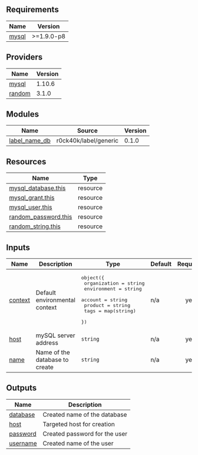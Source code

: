 <!-- prettier-ignore-start -->
<!-- markdownlint-disable -->
<!-- BEGINNING OF PRE-COMMIT-TERRAFORM DOCS HOOK -->
## Requirements

| Name | Version |
|------|---------|
| <a name="requirement_mysql"></a> [mysql](#requirement\_mysql) | >=1.9.0-p8 |

## Providers

| Name | Version |
|------|---------|
| <a name="provider_mysql"></a> [mysql](#provider\_mysql) | 1.10.6 |
| <a name="provider_random"></a> [random](#provider\_random) | 3.1.0 |

## Modules

| Name | Source | Version |
|------|--------|---------|
| <a name="module_label_name_db"></a> [label\_name\_db](#module\_label\_name\_db) | r0ck40k/label/generic | 0.1.0 |

## Resources

| Name | Type |
|------|------|
| [mysql_database.this](https://registry.terraform.io/providers/winebarrel/mysql/latest/docs/resources/database) | resource |
| [mysql_grant.this](https://registry.terraform.io/providers/winebarrel/mysql/latest/docs/resources/grant) | resource |
| [mysql_user.this](https://registry.terraform.io/providers/winebarrel/mysql/latest/docs/resources/user) | resource |
| [random_password.this](https://registry.terraform.io/providers/hashicorp/random/latest/docs/resources/password) | resource |
| [random_string.this](https://registry.terraform.io/providers/hashicorp/random/latest/docs/resources/string) | resource |

## Inputs

| Name | Description | Type | Default | Required |
|------|-------------|------|---------|:--------:|
| <a name="input_context"></a> [context](#input\_context) | Default environmental context | <pre>object({<br>    organization = string<br>    environment  = string<br>    account      = string<br>    product      = string<br>    tags         = map(string)<br>  })</pre> | n/a | yes |
| <a name="input_host"></a> [host](#input\_host) | mySQL server address | `string` | n/a | yes |
| <a name="input_name"></a> [name](#input\_name) | Name of the database to create | `string` | n/a | yes |

## Outputs

| Name | Description |
|------|-------------|
| <a name="output_database"></a> [database](#output\_database) | Created name of the database |
| <a name="output_host"></a> [host](#output\_host) | Targeted host for creation |
| <a name="output_password"></a> [password](#output\_password) | Created password for the user |
| <a name="output_username"></a> [username](#output\_username) | Created name of the user |
<!-- END OF PRE-COMMIT-TERRAFORM DOCS HOOK -->
<!-- markdownlint-disable -->
<!-- prettier-ignore-end -->

